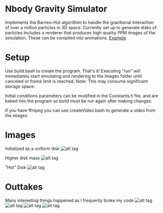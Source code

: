 # Nbody Gravity Simulator
Implements the Barnes–Hut algorithim to handle the gravitional interaction of over a million particles in 3D space. Currently set up to generate disks of particles 
Includes a renderer that produces high quailty PPM images of the simulation. These can be compiled into animations. [Example](https://goo.gl/uUEgHl)

# Setup
Use build.bash to create the program. That's it! Executing "run" will immediately start simulating and rendering to the images folder until canceled or frame limit is reached. Note: This may consume significant storage space.

Initial conditions parameters can be modified in the Constants.h file, and are baked into the program so build must be run again after making changes.  

If you have ffmpeg you can use createVideo.bash to generate a video from the images.

# Images

Initialized as a uniform disk
![alt tag](http://i.imgur.com/KarubZw.png?1)

Higher disk mass
![alt tag](http://i.imgur.com/om7hTpE.png?1)

"Hot" Disk
![alt tag](http://i.imgur.com/UVLfwuN.png)

# Outtakes 
Many interesting things happened as I frequenty broke my code
![alt tag](http://i.imgur.com/TBJekOz.png)
![alt tag](http://i.imgur.com/XblJuai.png)
![alt tag](http://i.imgur.com/HPZvu8b.png)
![alt tag](http://i.imgur.com/PkBY0PF.png?1)
